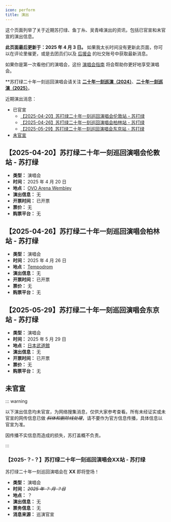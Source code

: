 ```yaml
---
icon: perform
title: 演出
---
```


这个页面列举了关于近期苏打绿、鱼丁糸、吴青峰演出的资讯，包括已官宣和未官宣的演出信息。

**此页面最后更新于：2025 年 4 月 3 日。** 如果我太长时间没有更新此页面，你可以在评论里催更，或是去团员们以及 [后援会](/wiki/fans/club) 的社交账号中获取最新消息。

如果你是第一次看他们的演唱会，这份 [演唱会指南](/concerts/guide/) 将会帮助你更好地享受演唱会。

**苏打绿二十年一刻巡回演唱会请关注 [**二十年一刻巡演（2024）**](/news/20yike)、[**二十年一刻巡演（2025）**](/news/20yike-2025)。

近期演出消息：

- 已官宣
  - [【2025-04-20】苏打绿二十年一刻巡回演唱会伦敦站 - 苏打绿](#【2025-04-20】苏打绿二十年一刻巡回演唱会伦敦站-苏打绿)
  - [【2025-04-26】苏打绿二十年一刻巡回演唱会柏林站 - 苏打绿](#【2025-04-26】苏打绿二十年一刻巡回演唱会柏林站-苏打绿)
  - [【2025-05-29】苏打绿二十年一刻巡回演唱会东京站 - 苏打绿](#【2025-05-29】苏打绿二十年一刻巡回演唱会东京站-苏打绿)
- [未官宣](#未官宣)

## 【2025-04-20】苏打绿二十年一刻巡回演唱会伦敦站 - 苏打绿

- **类型：** 演唱会
- **时间：** 2025 年 4 月 20 日
- **地点：** [OVO Arena Wembley](https://maps.app.goo.gl/jQYwcPsE428Tu2kR6)
- **演出信息：** 无
- **开票时间：** 已开票
- **票价：** 无
- **购票平台：** 无

## 【2025-04-26】苏打绿二十年一刻巡回演唱会柏林站 - 苏打绿

- **类型：** 演唱会
- **时间：** 2025 年 4 月 26 日
- **地点：** [Tempodrom](https://maps.app.goo.gl/WEzRTQd5tc8sS5UN9)
- **演出信息：** 无
- **开票时间：** 已开票
- **票价：** 无
- **购票平台：** 无

## 【2025-05-29】苏打绿二十年一刻巡回演唱会东京站 - 苏打绿

- **类型：** 演唱会
- **时间：** 2025 年 5 月 29 日
- **地点：** [日本武道館](https://maps.app.goo.gl/mzUjqbgkTq7x6ksC9)
- **演出信息：** 无
- **开票时间：** 已开票
- **票价：** 无
- **购票平台：** 无

## 未官宣

::: warning

以下演出信息均未官宣，为网络搜集消息，仅供大家参考查看。所有未经证实或未官宣的网传信息已做 *~~斜体和删除线处理~~*，请不要作为官方信息传播，具体信息以官宣为准。

因传播不实信息而造成的损失，苏打盖概不负责。

:::

### 【2025-？-？】苏打绿二十年一刻巡回演唱会XX站 - 苏打绿

苏打绿二十年一刻巡回演唱会在 **XX** 即将登场！

- **类型：** 演唱会
- **时间：** *~~2025 年 ？ 月 ？日~~*
- **地点：** ？
- **演出信息：** 无
- **票务信息：** 无
- **消息来源：** 巡演官宣
